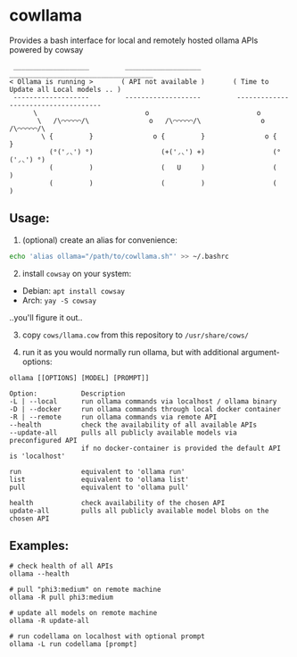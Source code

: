 # cowllama
Provides a bash interface for local and remotely hosted ollama APIs powered by cowsay

```
 ___________________         ___________________         ____________________________________ 
< Ollama is running >       ( API not available )       ( Time to Update all Local models .. )
 -------------------         -------------------         ------------------------------------ 
      \                           o                           o
       \   /\⌒⌒⌒⌒⌒/\               o   /\⌒⌒⌒⌒⌒/\               o   /\⌒⌒⌒⌒⌒/\
        \ {         }               o {         }               o {         }
          (°('◞◟') °)                 (+('◞◟') +)                 (°('◞◟') °)
          (         )                 (   U     )                 (         )
          (         )                 (         )                 (         )
```

## Usage: ##

1. (optional) create an alias for convenience:

```bash
echo 'alias ollama="/path/to/cowllama.sh"' >> ~/.bashrc
```
2. install `cowsay` on your system:

- Debian: `apt install cowsay`
- Arch: `yay -S cowsay`

..you'll figure it out..

3. copy `cows/llama.cow` from this repository to `/usr/share/cows/`

4. run it as you would normally run ollama, but with additional argument-options:

```
ollama [[OPTIONS] [MODEL] [PROMPT]]

Option:           Description
-L | --local      run ollama commands via localhost / ollama binary
-D | --docker     run ollama commands through local docker container
-R | --remote     run ollama commands via remote API
--health          check the availability of all available APIs
--update-all      pulls all publicly available models via preconfigured API 
                  if no docker-container is provided the default API is 'localhost'

run               equivalent to 'ollama run'
list              equivalent to 'ollama list'
pull              equivalent to 'ollama pull'

health            check availability of the chosen API 
update-all        pulls all publicly available model blobs on the chosen API
```

## Examples: ##

```
# check health of all APIs
ollama --health

# pull "phi3:medium" on remote machine
ollama -R pull phi3:medium

# update all models on remote machine
ollama -R update-all

# run codellama on localhost with optional prompt
ollama -L run codellama [prompt]
```
